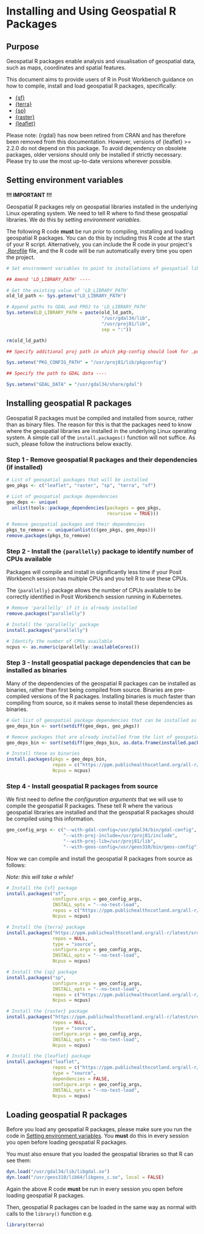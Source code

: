 # Installing and Using Geospatial R Packages

## Purpose

Geospatial R packages enable analysis and visualisation of geospatial data, such as maps, coordinates and spatial features.

This document aims to provide users of R in Posit Workbench guidance on how to compile, install and load geospatial R packages, specifically:

- [{sf}](https://r-spatial.github.io/sf/)
- [{terra}](https://rspatial.github.io/terra/)
- [{sp}](https://github.com/edzer/sp)
- [{raster}](https://rspatial.github.io/raster/reference/raster-package.html)
- [{leaflet}](https://rstudio.github.io/leaflet/)

Please note: {rgdal} has now been retired from CRAN and has therefore been removed from this documentation. However, versions of {leaflet} >= 2.2.0 do not depend on this package. To avoid dependency on obsolete packages, older versions should only be installed if strictly necessary. Please try to use the most up-to-date versions wherever possible.

## Setting environment variables

**!!! IMPORTANT !!!**

Geospatial R packages rely on geospatial libraries installed in the underlying Linux operating system.  We need to tell R where to find these geospatial libraries.  We do this by setting _environment variables_.

The following R code **must** be run _prior_ to compiling, installing and loading geospatial R packages.  You can do this by including this R code at the start of your R script.  Alternatively, you can include the R code in your project's [.Rprofile](https://support.posit.co/hc/en-us/articles/360047157094-Managing-R-with-Rprofile-Renviron-Rprofile-site-Renviron-site-rsession-conf-and-repos-conf#:~:text=Rprofile-,.,directory%2C%20and%20project%2Dlevel%20.) file, and the R code will be run automatically every time you open the project.

```r
# Set environment variables to point to installations of geospatial libraries ----

## Amend 'LD_LIBRARY_PATH' ----

# Get the existing value of 'LD_LIBRARY_PATH'
old_ld_path <- Sys.getenv("LD_LIBRARY_PATH") 

# Append paths to GDAL and PROJ to 'LD_LIBRARY_PATH'
Sys.setenv(LD_LIBRARY_PATH = paste(old_ld_path,
                                   "/usr/gdal34/lib",
                                   "/usr/proj81/lib",
                                   sep = ":"))

rm(old_ld_path)

## Specify additional proj path in which pkg-config should look for .pc files ----

Sys.setenv("PKG_CONFIG_PATH" = "/usr/proj81/lib/pkgconfig")

## Specify the path to GDAL data ----

Sys.setenv("GDAL_DATA" = "/usr/gdal34/share/gdal")
```

## Installing geospatial R packages

Geospatial R packages must be compiled and installed from source, rather than as binary files.  The reason for this is that the packages need to know where the geospatial libraries are installed in the underlying Linux operating system.  A simple call of the `install.packages()` function will not suffice.  As such, please follow the instructions below exactly.

### Step 1 - Remove geospatial R packages and their dependencies (if installed)

```r
# List of geospatial packages that will be installed
geo_pkgs <- c("leaflet", "raster", "sp", "terra", "sf")

# List of geospatial package dependencies
geo_deps <- unique(
  unlist(tools::package_dependencies(packages = geo_pkgs,
                                     recursive = TRUE)))

# Remove geospatial packages and their dependencies
pkgs_to_remove <- unique(unlist(c(geo_pkgs, geo_deps)))
remove.packages(pkgs_to_remove)
```

### Step 2 - Install the `{parallelly}` package to identify number of CPUs available

Packages will compile and install in significantly less time if your Posit Workbench session has multiple CPUs and you tell R to use these CPUs.

The `{parallelly}` package allows the number of CPUs available to be correctly identified in Posit Workbench session running in Kubernetes.

```r
# Remove 'parallelly' if it is already installed
remove.packages("parallelly")

# Install the 'parallelly' package
install.packages("parallelly")

# Identify the number of CPUs available
ncpus <- as.numeric(parallelly::availableCores())
```

### Step 3 - Install geospatial package dependencies that can be installed as binaries

Many of the dependencies of the geospatial R packages can be installed as binaries, rather than first being compiled from source.  Binaries are pre-compiled versions of the R packages.  Installing binaries is much faster than compiling from source, so it makes sense to install these dependencies as binaries.

```r
# Get list of geospatial package dependencies that can be installed as binaries
geo_deps_bin <- sort(setdiff(geo_deps, geo_pkgs))

# Remove packages that are already installed from the list of geospatial package dependencies
geo_deps_bin <- sort(setdiff(geo_deps_bin, as.data.frame(installed.packages())$Package))

# Install these as binaries
install.packages(pkgs = geo_deps_bin,
                 repos = c("https://ppm.publichealthscotland.org/all-r/__linux__/centos7/latest"),
                 Ncpus = ncpus)
```

### Step 4 - Install geospatial R packages from source

We first need to define the _configuration arguments_ that we will use to compile the geospatial R packages.  These tell R where the various geospatial libraries are installed and that the geospatial R packages should be compiled using this information.

```r
geo_config_args <- c("--with-gdal-config=/usr/gdal34/bin/gdal-config",
                     "--with-proj-include=/usr/proj81/include",
                     "--with-proj-lib=/usr/proj81/lib",
                     "--with-geos-config=/usr/geos310/bin/geos-config")
```

Now we can compile and install the geospatial R packages from source as follows:

_Note: this will take a while!_

```r
# Install the {sf} package
install.packages("sf",
                 configure.args = geo_config_args,
                 INSTALL_opts = "--no-test-load",
                 repos = c("https://ppm.publichealthscotland.org/all-r/latest"),
                 Ncpus = ncpus)

# Install the {terra} package
install.packages("https://ppm.publichealthscotland.org/all-r/latest/src/contrib/Archive/terra/terra_1.7-29.tar.gz",
                 repos = NULL,
                 type = "source",
                 configure.args = geo_config_args,
                 INSTALL_opts = "--no-test-load",
                 Ncpus = ncpus)

# Install the {sp} package
install.packages("sp",
                 configure.args = geo_config_args,
                 INSTALL_opts = "--no-test-load",
                 repos = c("https://ppm.publichealthscotland.org/all-r/latest"),
                 Ncpus = ncpus)

# Install the {raster} package
install.packages("https://ppm.publichealthscotland.org/all-r/latest/src/contrib/Archive/raster/raster_2.5-8.tar.gz",
                 repos = NULL,
                 type = "source",
                 configure.args = geo_config_args,
                 INSTALL_opts = "--no-test-load",
                 Ncpus = ncpus)

# Install the {leaflet} package
install.packages("leaflet",
                 repos = c("https://ppm.publichealthscotland.org/all-r/__linux__/centos7/latest"),
                 type = "source",
                 dependencies = FALSE,
                 configure.args = geo_config_args,
                 INSTALL_opts = "--no-test-load",
                 Ncpus = ncpus)
```

## Loading geospatial R packages

Before you load any geospatial R packages, please make sure you run the code in [Setting environment variables](#Setting-environment-variables).  You **must** do this in every session you open before loading geospatial R packages.

You must also ensure that you loaded the geospatial libraries so that R can see them:

```r
dyn.load("/usr/gdal34/lib/libgdal.so")
dyn.load("/usr/geos310/lib64/libgeos_c.so", local = FALSE)
```

Again the above R code **must** be run in every session you open before loading geospatial R packages.

Then, geospatial R packages can be loaded in the same way as normal with calls to the `library()` function e.g.

```r
library(terra)
```
